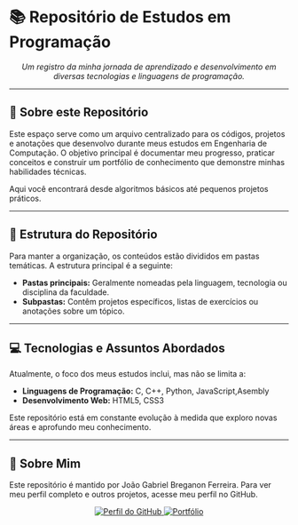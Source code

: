 # 📚 Repositório de Estudos em Programação

<p align="center">
  <em>Um registro da minha jornada de aprendizado e desenvolvimento em diversas tecnologias e linguagens de programação.</em>
</p>

---

## 🎯 Sobre este Repositório

Este espaço serve como um arquivo centralizado para os códigos, projetos e anotações que desenvolvo durante meus estudos em Engenharia de Computação. O objetivo principal é documentar meu progresso, praticar conceitos e construir um portfólio de conhecimento que demonstre minhas habilidades técnicas.

Aqui você encontrará desde algoritmos básicos até pequenos projetos práticos.

---

## 📂 Estrutura do Repositório

Para manter a organização, os conteúdos estão divididos em pastas temáticas. A estrutura principal é a seguinte:
-   **Pastas principais:** Geralmente nomeadas pela linguagem, tecnologia ou disciplina da faculdade.
-   **Subpastas:** Contêm projetos específicos, listas de exercícios ou anotações sobre um tópico.

---

## 💻 Tecnologias e Assuntos Abordados

Atualmente, o foco dos meus estudos inclui, mas não se limita a:

-   **Linguagens de Programação:** C, C++, Python, JavaScript,Asembly
-   **Desenvolvimento Web:** HTML5, CSS3

Este repositório está em constante evolução à medida que exploro novas áreas e aprofundo meu conhecimento.

---

## 🔗 Sobre Mim

<p>
  Este repositório é mantido por João Gabriel Breganon Ferreira. Para ver meu perfil completo e outros projetos, acesse meu perfil no GitHub.
</p>

<p align="center">
 <a href="https://github.com/JG12311" target="_blank">
  <img src="https://img.shields.io/badge/GitHub-181717?style=for-the-badge&logo=github&logoColor=white" alt="Perfil do GitHub"/>
 </a>
 <a href="https://portfolio-joaobreganon.vercel.app" target="_blank">
  <img src="https://img.shields.io/badge/Portfólio-6A0DAD?style=for-the-badge&logo=briefcase&logoColor=white" alt="Portfólio"/>
 </a>
</p>

